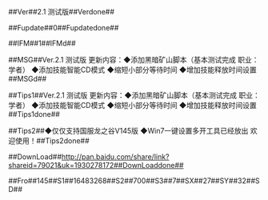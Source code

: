 ##Ver##2.1 测试版##Verdone##

##Fupdate##0##Fupdatedone##

##IFM##1##IFMd##

##MSG##Ver.2.1 测试版 更新内容：◆添加黑暗矿山脚本（基本测试完成 职业：学者） ◆添加技能智能CD模式 ◆缩短小部分等待时间 ◆增加技能释放时间设置 ##MSGd##

##Tips1##Ver.2.1 测试版 更新内容：◆添加黑暗矿山脚本（基本测试完成 职业：学者） ◆添加技能智能CD模式 ◆缩短小部分等待时间 ◆增加技能释放时间设置 ##Tips1done##

##Tips2##◆仅仅支持国服龙之谷V145版 ◆Win7一键设置多开工具已经放出 欢迎使用！##Tips2done##

##DownLoad##http://pan.baidu.com/share/link?shareid=79021&uk=1930278172##DownLoaddone##

##Fro##145##S1##16483268##S2##700##S3##7##SX##27##SY##32##SD##